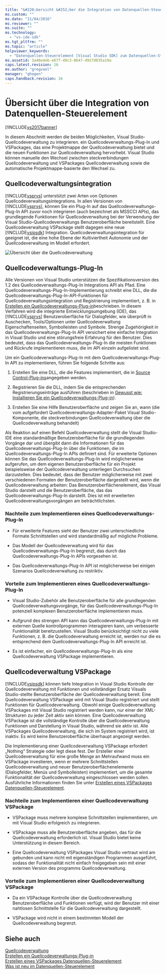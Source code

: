 ```yaml
---
title: "&#220;bersicht &#252;ber die Integration von Datenquellen-Steuerelement | Microsoft Docs"
ms.custom: ""
ms.date: "11/04/2016"
ms.reviewer: ""
ms.suite: ""
ms.technology: 
  - "vs-ide-sdk"
ms.tgt_pltfrm: ""
ms.topic: "article"
helpviewer_keywords: 
  - "Datenquellen-Steuerelement [Visual Studio SDK] zum Datenquellen-Steuerelement"
ms.assetid: 3a46e4eb-e677-49c3-8647-d927d035a19a
caps.latest.revision: 16
ms.author: "gregvanl"
manager: "ghogen"
caps.handback.revision: 16
---
```

# &#220;bersicht &#252;ber die Integration von Datenquellen-Steuerelement
[!INCLUDE[vs2017banner](../../code-quality/includes/vs2017banner.md)]

In diesem Abschnitt werden die beiden Möglichkeiten, Visual Studio\-Quellcodeverwaltung zu integrieren. ein Quellcodeverwaltungs\-Plug\-In und VSPackages, das eine Projektmappe der Quellcodeverwaltung bietet und die neuen Funktionen zur Quellcodeverwaltung hervorhebt.  Visual Studio können manuelle den Wechsel zwischen steckverbindungen Quellcodeverwaltung und VSPackages Quellcodeverwaltung sowie die automatische Projektmappe\-basierte den Wechsel zu.  
  
## Quellcodeverwaltungsintegration  
 [!INCLUDE[vsprvs](../../code-quality/includes/vsprvs_md.md)] unterstützt zwei Arten von Optionen Quellcodeverwaltungsintegrations.  In allen Versionen von [!INCLUDE[vsprvs](../../code-quality/includes/vsprvs_md.md)], können Sie ein Plug\-In auf das Quellcodeverwaltungs\-Plug\-In API zuvor noch integrieren \(auch bezeichnet als MSSCCI APIs\), das grundlegende Funktionen für Quellcodeverwaltung bei der Verwendung der Visual Studio\-Quellcodeverwaltungs Benutzeroberfläche bereitstellt.  Eine Quellcodeverwaltung VSPackage stellt dagegen eine neue [!INCLUDE[vsipsdk](../../extensibility/includes/vsipsdk_md.md)] Integration. Quellcodeverwaltungsintegration für geeignet ist, die eine hohe Ebene der Kultiviertheit Autonomie und der Quellcodeverwaltung im Modell erfordert.  
  
 ![Übersicht über die Quellcodeverwaltung](~/extensibility/internals/media/sourcectnrloverview.gif "SourceCtnrlOverview")  
  
## Quellcodeverwaltungs\-Plug\-In  
 Alle Versionen von Visual Studio unterstützen die Spezifikationsversion des 1.2 des Quellcodeverwaltungs\-Plug\-In Integrations API als Pfad.  Eine Quellcodeverwaltungs\-Plug\-In\-Implementierung schreibt eine DLL, die die Quellcodeverwaltungs\-Plug\-In\-API\-Funktionen für Quellcodeverwaltungsintegration und Registrierung implementiert, z. B. in [Erstellen ein Quellcodeverwaltungs\-Plug\-in](../../extensibility/internals/creating-a-source-control-plug-in.md)beschrieben.  In diesem Verfahren wird die integrierte Entwicklungsumgebung \(IDE\), das [!INCLUDE[vsprvs](../../code-quality/includes/vsprvs_md.md)] Benutzeroberfläche für Dialogfelder, wie überprüft in Auschecken, Tools\/Optionen unter Quellcodeverwaltung Eigenschaftenseiten, Symbolleisten und Symbole.  Strenge Zugehörigkeit in das Quellcodeverwaltungs\-Plug\-In API versichert eine einfache Integration in Visual Studio und eine störungsfreie Erfahrung für den Benutzer.  Dies bedeutet, dass das Quellcodeverwaltungs\-Plug\-In die meisten Funktionen und Rückrufe implementieren muss, die im API einzeln aufgelistet sind.  
  
 Um ein Quellcodeverwaltungs\-Plug\-In mit dem Quellcodeverwaltungs\-Plug\-In API zu implementieren, führen Sie folgende Schritte aus:  
  
1.  Erstellen Sie eine DLL, die die Features implementiert, die in [Source Control\-Plug\-ins](../../extensibility/source-control-plug-ins.md)angegeben werden.  
  
2.  Registrieren Sie die DLL, indem Sie die entsprechenden Registrierungseinträge ausführen \(beschrieben in [Gewusst wie: Installieren Sie ein Quellcodeverwaltungs\-Plug\-in](../../extensibility/internals/how-to-install-a-source-control-plug-in.md)\).  
  
3.  Erstellen Sie eine Hilfe Benutzeroberfläche und zeigen Sie an, wann \(die vom aufgefordert Quellcodeverwaltungs\-Adapter\-Paket Visual Studio\-Komponente, die steckverbindungen Quellcodeverwaltung über die Quellcodeverwaltung behandelt\)  
  
 Als Reaktion auf einen Befehl Quellcodeverwaltung stellt die Visual Studio\-IDE eine standardmäßige Benutzeroberfläche für die grundlegenden Vorgänge dar und übergibt dann die Informationen für das Quellcodeverwaltungs\-Plug\-In über die Funktionen, die im Quellcodeverwaltungs\-Plug\-In APIs definiert sind.  Für erweiterte Optionen können Sie das Quellcodeverwaltungs\-Plug\-In wird möglicherweise aufgerufen, um dem eigenen Benutzeroberfläche für ein Projekt beispielsweise der Quellcodeverwaltung unterliegen Durchsuchen darzustellen.  Dies bedeutet, dass der Benutzer möglicherweise mit zwei verschiedenen Formaten der Benutzeroberfläche dargestellt wird, wenn die Quellcodeverwaltung arbeiten: Das Benutzeroberflächenelement, das Visual Studio darstellt und die Benutzeroberfläche, das das Quellcodeverwaltungs\-Plug\-In darstellt.  Dies ist mit erweiterten Quellcodeverwaltungsvorgängen am beträchtlichsten.  
  
### Nachteile zum Implementieren eines Quellcodeverwaltungs\-Plug\-In  
  
-   Für erweiterte Features sieht der Benutzer zwei unterschiedliche Formate Schnittstellen und wird standardmäßig auf mögliche Probleme.  
  
-   Das Modell der Quellcodeverwaltung wird für das Quellcodeverwaltungs\-Plug\-In begrenzt, das durch das Quellcodeverwaltungs\-Plug\-In APIs vorgesehen ist.  
  
-   Das Quellcodeverwaltungs\-Plug\-In API ist möglicherweise bei einigen Szenarios Quellcodeverwaltung zu restriktiv.  
  
### Vorteile zum Implementieren eines Quellcodeverwaltungs\-Plug\-In  
  
-   Visual Studio\-Zubehör alle Benutzeroberfläche für alle grundlegenden Quellcodeverwaltungsvorgänge, für das Quellcodeverwaltungs\-Plug\-In potenziell komplexen Benutzeroberfläche implementieren muss.  
  
-   Aufgrund des strengen API kann das Quellcodeverwaltungs\-Plug\-In mit externen Quelle kontrollprogrammen interagieren kann, um verbesserte Funktionalität bereitzustellen. Visual Studio berücksichtigt nicht zu viele Funktionen, z. B. die Quellcodeverwaltung erreicht ist, werden nur die es entsprechend dem Quellcodeverwaltungs\-Plug\-In API erreicht ist.  
  
-   Es ist einfacher, ein Quellcodeverwaltungs\-Plug\-In als eine Quellcodeverwaltung VSPackage implementieren.  
  
## Quellcodeverwaltung VSPackage  
 [!INCLUDE[vsipsdk](../../extensibility/includes/vsipsdk_md.md)] können tiefe Integration in Visual Studio Kontrolle der Quellcodeverwaltung mit Funktionen und vollständiger Ersatz Visuals Studio\-stellte Benutzeroberfläche der Quellcodeverwaltung bereit.  Eine Quellcodeverwaltung VSPackage wird mit Visual Studio registriert und stellt Funktionen für Quellcodeverwaltung.  Obwohl einige Quellcodeverwaltung VSPackages mit Visual Studio registriert werden kann, nur einer der XML\-Strukturen zu jeder Zeit aktiv sein können.  Eine Quellcodeverwaltung VSPackage ist die vollständige Kontrolle über die Quellcodeverwaltung Funktionen und Darstellung in Visual Studio, während sie aktiv ist.  Alle VSPackages Quellcodeverwaltung, die sich im System registriert wird, ist inaktiv. Es wird keine Benutzeroberfläche überhaupt angezeigt werden.  
  
 Die Implementierung einer Quellcodeverwaltung VSPackage erfordert „Nothing“ Strategie oder legt diese fest.  Der Ersteller einer Quellcodeverwaltung für eine große Menge an Mehraufwand muss ein VSPackage investieren, wenn er mehrere Schnittstellen Quellcodeverwaltung und neuer Benutzeroberflächenelemente \(Dialogfelder, Menüs und Symbolleisten\) implementiert, um die gesamte Funktionalität der Quellcodeverwaltung eingeschlossen werden sollen.  Ausführliche Informationen finden Sie unter [Erstellen eines VSPackages Datenquellen\-Steuerelement](../../extensibility/internals/creating-a-source-control-vspackage.md).  
  
### Nachteile zum Implementieren einer Quellcodeverwaltung VSPackage  
  
-   VSPackage muss mehrere komplexe Schnittstellen implementieren, um mit Visual Studio erfolgreich zu integrieren.  
  
-   VSPackage muss alle Benutzeroberfläche angeben, das für die Quellcodeverwaltung erforderlich ist. Visual Studio bietet keine Unterstützung in diesem Bereich.  
  
-   Eine Quellcodeverwaltung VSPackages Visual Studio vertraut wird am gebunden und kann nicht mit eigenständigen Programmen ausgeführt, sodass der Funktionalität nicht einfach freigegeben sein mit einer externen Version des programms Quellcodeverwaltung.  
  
### Vorteile zum Implementieren einer Quellcodeverwaltung VSPackage  
  
-   Da ein VSPackage Kontrolle über die Quellcodeverwaltung Benutzeroberfläche und Funktionen verfügt, wird der Benutzer mit einer nahtlosen Schnittstelle für die Quellcodeverwaltung dargestellt.  
  
-   VSPackage wird nicht in einem bestimmten Modell der Quellcodeverwaltung begrenzt.  
  
## Siehe auch  
 [Quellcodeverwaltung](../../extensibility/internals/source-control.md)   
 [Erstellen ein Quellcodeverwaltungs\-Plug\-in](../../extensibility/internals/creating-a-source-control-plug-in.md)   
 [Erstellen eines VSPackages Datenquellen\-Steuerelement](../../extensibility/internals/creating-a-source-control-vspackage.md)   
 [Was ist neu im Datenquellen\-Steuerelement](../../extensibility/internals/what-s-new-in-source-control.md)
